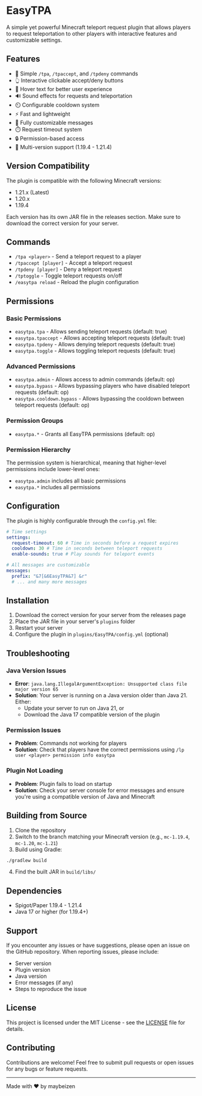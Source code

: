 # EasyTPA

A simple yet powerful Minecraft teleport request plugin that allows players to request teleportation to other players with interactive features and customizable settings.

## Features

- 🎯 Simple `/tpa`, `/tpaccept`, and `/tpdeny` commands
- 👆 Interactive clickable accept/deny buttons
- 💬 Hover text for better user experience
- 🔊 Sound effects for requests and teleportation
- ⏲️ Configurable cooldown system
- ⚡ Fast and lightweight
- 🎨 Fully customizable messages
- ⏱️ Request timeout system
- 🔒 Permission-based access
- 🔄 Multi-version support (1.19.4 - 1.21.4)

## Version Compatibility

The plugin is compatible with the following Minecraft versions:

- 1.21.x (Latest)
- 1.20.x
- 1.19.4

Each version has its own JAR file in the releases section. Make sure to download the correct version for your server.

## Commands

- `/tpa <player>` - Send a teleport request to a player
- `/tpaccept [player]` - Accept a teleport request
- `/tpdeny [player]` - Deny a teleport request
- `/tptoggle` - Toggle teleport requests on/off
- `/easytpa reload` - Reload the plugin configuration

## Permissions

### Basic Permissions

- `easytpa.tpa` - Allows sending teleport requests (default: true)
- `easytpa.tpaccept` - Allows accepting teleport requests (default: true)
- `easytpa.tpdeny` - Allows denying teleport requests (default: true)
- `easytpa.toggle` - Allows toggling teleport requests (default: true)

### Advanced Permissions

- `easytpa.admin` - Allows access to admin commands (default: op)
- `easytpa.bypass` - Allows bypassing players who have disabled teleport requests (default: op)
- `easytpa.cooldown.bypass` - Allows bypassing the cooldown between teleport requests (default: op)

### Permission Groups

- `easytpa.*` - Grants all EasyTPA permissions (default: op)

### Permission Hierarchy

The permission system is hierarchical, meaning that higher-level permissions include lower-level ones:

- `easytpa.admin` includes all basic permissions
- `easytpa.*` includes all permissions

## Configuration

The plugin is highly configurable through the `config.yml` file:

```yaml
# Time settings
settings:
  request-timeout: 60 # Time in seconds before a request expires
  cooldown: 30 # Time in seconds between teleport requests
  enable-sounds: true # Play sounds for teleport events

# All messages are customizable
messages:
  prefix: "&7[&6EasyTPA&7] &r"
  # ... and many more messages
```

## Installation

1. Download the correct version for your server from the releases page
2. Place the JAR file in your server's `plugins` folder
3. Restart your server
4. Configure the plugin in `plugins/EasyTPA/config.yml` (optional)

## Troubleshooting

### Java Version Issues

- **Error**: `java.lang.IllegalArgumentException: Unsupported class file major version 65`
- **Solution**: Your server is running on a Java version older than Java 21. Either:
  - Update your server to run on Java 21, or
  - Download the Java 17 compatible version of the plugin

### Permission Issues

- **Problem**: Commands not working for players
- **Solution**: Check that players have the correct permissions using `/lp user <player> permission info easytpa`

### Plugin Not Loading

- **Problem**: Plugin fails to load on startup
- **Solution**: Check your server console for error messages and ensure you're using a compatible version of Java and Minecraft

## Building from Source

1. Clone the repository
2. Switch to the branch matching your Minecraft version (e.g., `mc-1.19.4`, `mc-1.20`, `mc-1.21`)
3. Build using Gradle:

```bash
./gradlew build
```

4. Find the built JAR in `build/libs/`

## Dependencies

- Spigot/Paper 1.19.4 - 1.21.4
- Java 17 or higher (for 1.19.4+)

## Support

If you encounter any issues or have suggestions, please open an issue on the GitHub repository. When reporting issues, please include:

- Server version
- Plugin version
- Java version
- Error messages (if any)
- Steps to reproduce the issue

## License

This project is licensed under the MIT License - see the [LICENSE](license) file for details.

## Contributing

Contributions are welcome! Feel free to submit pull requests or open issues for any bugs or feature requests.

---

Made with ❤️ by maybeizen
